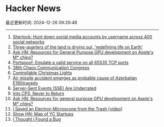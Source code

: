 # Hacker News

最近更新时间: 2024-12-26 09:29:48

--- 
1. [Sherlock: Hunt down social media accounts by username across 400 social networks](https://sherlockproject.xyz/) 
2. [Three-quarters of the land is drying out, 'redefining life on Earth'](https://grist.org/international/three-quarters-of-the-worlds-land-is-drying-out-redefining-life-on-earth/) 
3. [Ask HN: Resources for General Purpose GPU development on Apple's M* chips?](https://news.ycombinator.com/item?id=42509730) 
4. [Portspoof: Emulate a valid service on all 65535 TCP ports](https://github.com/drk1wi/portspoof) 
5. [38th Chaos Communication Congress](https://events.ccc.de/congress/2024/infos/startpage.html) 
6. [Controllable Christmas Lights](http://mathlin.co.uk/) 
7. [Air missile accident emerges as probable cause of Azerbaijan E190tragedy](https://www.euronews.com/2024/12/25/azerbaijani-passenger-plane-crashes-near-kazakh-city-of-aktau) 
8. [Server-Sent Events (SSE) Are Underrated](https://igorstechnoclub.com/server-sent-events-sse-are-underrated/) 
9. [Into CPS, Never to Return](https://bernsteinbear.com/blog/cps/) 
10. [Ask HN: Resources for general purpose GPU development on Apple's M* chips?](https://news.ycombinator.com/item?id=42509730) 
11. [I Saved an Electron Microscope from the Trash [video]](https://www.youtube.com/watch?v=Kqx9blbYDB0) 
12. [Show HN: Map of YC Startups](https://yc-map.vercel.app/) 
13. [I Thought I Found a Bug](https://www.os2museum.com/wp/i-thought-i-found-a-bug/) 
